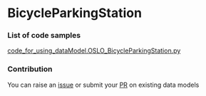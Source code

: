 # BicycleParkingStation

### List of code samples 

<!-- 50-List of code -->

<!-- [code entry](link) -->
[code_for_using_dataModel.OSLO_BicycleParkingStation.py](https://github.com/smart-data-models/dataModel.OSLO/blob/master/BicycleParkingStation/code/code_for_using_dataModel.OSLO_BicycleParkingStation.py)


<!-- /50-List of code -->

### Contribution
You can raise an [issue](https://github.com/smart-data-models/dataModel.OSLO/issues) or submit your [PR](https://github.com/smart-data-models/dataModel.OSLO/pulls) on existing data models
